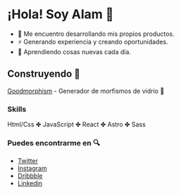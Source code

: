 # ¡Hola! Soy Alam 👋

- 🌟 Me encuentro desarrollando mis propios productos.
- ⚡️ Generando experiencia y creando oportunidades.
- 🌱 Aprendiendo cosas nuevas cada día.

## Construyendo 🚀
[Goodmorphism](https://www.goodmorphism.xyz/) - Generador de morfismos de vidrio 💎

### Skills
Html/Css ✤ JavaScript ✤ React ✤ Astro ✤ Sass

### Puedes encontrarme en 🔍
* [Twitter](https://twitter.com/alamguardin)
* [Instagram](https://www.instagram.com/alamguardin/)
* [Dribbble](https://dribbble.com/alamguardin)
* [Linkedin](https://www.linkedin.com/in/alamguardin/)
<!---
alamguardin/alamguardin is a ✨ special ✨ repository because its `README.md` (this file) appears on your GitHub profile.
You can click the Preview link to take a look at your changes.
--->
